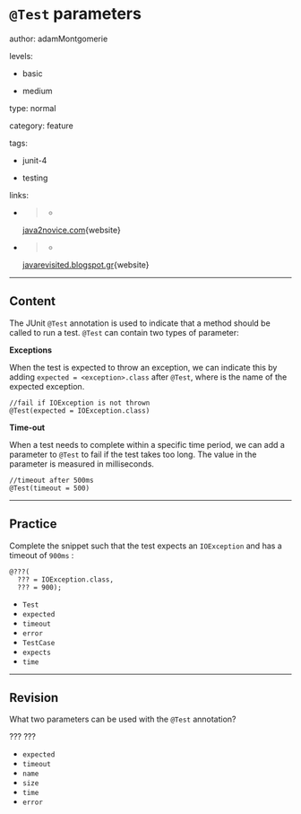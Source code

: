 # `@Test` parameters
author: adamMontgomerie

levels:

  - basic

  - medium

type: normal

category: feature

tags:

  - junit-4

  - testing

links:

  - >-
    [java2novice.com](http://java2novice.com/junit-examples/junit-annotations/){website}

  - >-
    [javarevisited.blogspot.gr](http://javarevisited.blogspot.gr/2012/06/junit4-annotations-test-examples-and.html){website}

---
## Content

The JUnit `@Test` annotation is used to indicate that a method should be called to run a test. `@Test` can contain two types of parameter:

**Exceptions**

When the test is expected to throw an exception, we can indicate this by adding `expected = <exception>.class` after `@Test`, where <exception> is the name of the expected exception.

```
//fail if IOException is not thrown
@Test(expected = IOException.class)
```
**Time-out**

When a test needs to complete within a specific time period, we can add a parameter to `@Test` to fail if the test takes too long. The value in the parameter is measured in milliseconds.
```
//timeout after 500ms
@Test(timeout = 500)
```

---
## Practice

Complete the snippet such that the test expects an `IOException`  and has a timeout of `900ms` :

```
@???(
  ??? = IOException.class,
  ??? = 900);
```

* `Test`
* `expected`
* `timeout`
* `error`
* `TestCase`
* `expects`
* `time`

---
## Revision

What two parameters can be used with the `@Test` annotation?

???
???

* `expected`
* `timeout`
* `name`
* `size`
* `time`
* `error`
